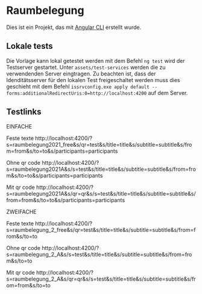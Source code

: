 # Raumbelegung

Dies ist ein Projekt, das mit [Angular CLI](https://github.com/angular/angular-cli) erstellt wurde.


## Lokale tests

Die Vorlage kann lokal getestet werden mit dem Befehl `ng test` wird der Testserver gestartet. Unter `assets/test-services` werden die zu verwendenden Server eingtragen. Zu beachten ist, dass der Idenditätsserver für den lokalen Test freigeschaltet werden muss dies geschieht mit dem Befehl `issrvconfig.exe apply default --forms:additionalRedirectUris:0=http://localhost:4200` auf dem Server.

## Testlinks

EINFACHE

Feste texte
http://localhost:4200/?s=raumbelegung2021_free&s/qr=test&s/title=title&s/subtitle=subtitle&s/from=from&s/to=to&s/participants=participants

Ohne qr code
http://localhost:4200/?s=raumbelegung2021A&s/s=test&s/title=title&s/subtitle=subtitle&s/from=from&s/to=to&s/participants=participants

Mit qr code
http://localhost:4200/?s=raumbelegung2021A&s/qr=qr&s/s=test&s/title=title&s/subtitle=subtitle&s/from=from&s/to=to&s/participants=participants


ZWEIFACHE

Feste texte
http://localhost:4200/?s=raumbelegung_2_free&s/qr=test&s/title=title&s/subtitle=subtitle&s/from=from&s/to=to

Ohne qr code
http://localhost:4200/?s=raumbelegung_2_A&s/s=test&s/title=title&s/subtitle=subtitle&s/from=from&s/to=to

Mit qr code
http://localhost:4200/?s=raumbelegung_2_A&s/qr=qr&s/s=test&s/title=title&s/subtitle=subtitle&s/from=from&s/to=to
